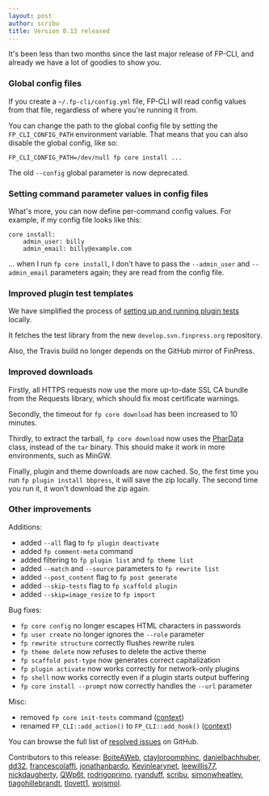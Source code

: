 ```yaml
---
layout: post
author: scribu
title: Version 0.13 released
---
```


It's been less than two months since the last major release of FP-CLI, and already we have a lot of goodies to show you.

### Global config files

If you create a `~/.fp-cli/config.yml` file, FP-CLI will read config values from that file, regardless of where you're running it from.

You can change the path to the global config file by setting the `FP_CLI_CONFIG_PATH` environment variable. That means that you can also disable the global config, like so:

	FP_CLI_CONFIG_PATH=/dev/null fp core install ...

The old `--config` global parameter is now deprecated.

### Setting command parameter values in config files

What's more, you can now define per-command config values. For example, if my config file looks like this:

	core install:
		admin_user: billy
		admin_email: billy@example.com

... when I run `fp core install`, I don't have to pass the `--admin_user` and `--admin_email` parameters again; they are read from the config file.

### Improved plugin test templates

We have simplified the process of [setting up and running plugin tests](https://github.com/fp-cli/fp-cli/wiki/Plugin-Unit-Tests) locally.

It fetches the test library from the new `develop.svn.finpress.org` repository.

Also, the Travis build no longer depends on the GitHub mirror of FinPress.

### Improved downloads

Firstly, all HTTPS requests now use the more up-to-date SSL CA bundle from the Requests library, which should fix most certificate warnings.

Secondly, the timeout for `fp core download` has been increased to 10 minutes.

Thirdly, to extract the tarball, `fp core download` now uses the [PharData](http://us3.php.net/manual/en/class.phardata.php) class, instead of the `tar` binary. This should make it work in more environments, such as MinGW.

Finally, plugin and theme downloads are now cached. So, the first time you run `fp plugin install bbpress`, it will save the zip locally. The second time you run it, it won't download the zip again.

### Other improvements

Additions:

* added `--all` flag to `fp plugin deactivate`
* added `fp comment-meta` command
* added filtering to `fp plugin list` and `fp theme list`
* added `--match` and `--source` parameters to `fp rewrite list`
* added `--post_content` flag to `fp post generate`
* added `--skip-tests` flag to `fp scaffold plugin`
* added `--skip=image_resize` to `fp import`

Bug fixes:

* `fp core config` no longer escapes HTML characters in passwords
* `fp user create` no longer ignores the `--role` parameter
* `fp rewrite structure` correctly flushes rewrite rules
* `fp theme delete` now refuses to delete the active theme
* `fp scaffold post-type` now generates correct capitalization
* `fp plugin activate` now works correctly for network-only plugins
* `fp shell` now works correctly even if a plugin starts output buffering
* `fp core install --prompt` now correctly handles the `--url` parameter

Misc:

* removed `fp core init-tests` command ([context](https://github.com/fp-cli/fp-cli/pull/885))
* renamed `FP_CLI::add_action()` to `FP_CLI::add_hook()` ([context](https://github.com/fp-cli/fp-cli/pull/845))

You can browse the full list of [resolved issues](https://github.com/fp-cli/fp-cli/issues?milestone=19&page=1&state=closed) on GitHub.

Contributors to this release: [BoiteAWeb](https://github.com/BoiteAWeb), [ctayloroomphinc](https://github.com/ctayloroomphinc), [danielbachhuber](https://github.com/danielbachhuber), [dd32](https://github.com/dd32), [francescolaffi](https://github.com/francescolaffi), [jonathanbardo](https://github.com/jonathanbardo), [Kevinlearynet](https://github.com/Kevinlearynet), [leewillis77](https://github.com/leewillis77), [nickdaugherty](https://github.com/nickdaugherty), [QWp6t](https://github.com/QWp6t), [rodrigoprimo](https://github.com/rodrigoprimo), [ryanduff](https://github.com/ryanduff), [scribu](https://github.com/scribu), [simonwheatley](https://github.com/simonwheatley), [tiagohillebrandt](https://github.com/tiagohillebrandt), [tlovett1](https://github.com/tlovett1), [wojsmol](https://github.com/wojsmol).
